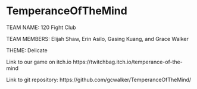 # TemperanceOfTheMind

TEAM NAME: 120 Fight Club
<p>
TEAM MEMBERS: Elijah Shaw, Erin Asilo, Gasing Kuang, and Grace Walker
<p>
THEME: Delicate
<p>  
Link to our game on itch.io https://twitchbag.itch.io/temperance-of-the-mind
<p>
Link to git repository: https://github.com/gcwalker/TemperanceOfTheMind/
